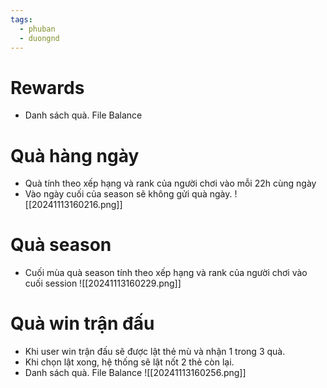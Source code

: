 ```yaml
---
tags:
  - phuban
  - duongnd
---
```

# Rewards
- Danh sách quà. File Balance

# Quà hàng ngày
- Quà tính theo xếp hạng và rank của người chơi vào mỗi 22h cùng ngày
- Vào ngày cuối của season sẽ không gửi quà ngày.
![[20241113160216.png]]

# Quà season
- Cuối mùa quà season tính theo xếp hạng và rank của người chơi vào cuối session
![[20241113160229.png]]
# Quà win trận đấu
- Khi user win trận đấu sẽ được lật thẻ mù và nhận 1 trong 3 quà.
- Khi chọn lật xong, hệ thống sẽ lật nốt 2 thẻ còn lại.
- Danh sách quà. File Balance
![[20241113160256.png]]